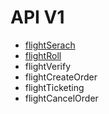 # API V1 

* [flightSerach](/api/aggflight/api/flightserach.md)
* [flightRoll](/api/aggflight/api/flightroll.md)
* flightVerify
* flightCreateOrder
* flightTicketing
* flightCancelOrder
